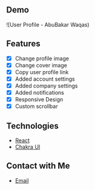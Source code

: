 ## Demo

![User Profile - AbuBakar Waqas)

## Features

- [x] Change profile image
- [x] Change cover image
- [x] Copy user profile link
- [x] Added account settings
- [x] Added company settings
- [x] Added notifications
- [x] Responsive Design
- [x] Custom scrollbar

## Technologies

- [React](https://reactjs.org)
- [Chakra UI](https://chakra-ui.com)

## Contact with Me

- [Email](abubakarch.7033@gmail.com)
